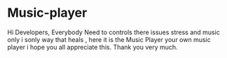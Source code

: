 # Music-player
Hi Developers, Everybody Need to controls there issues stress and music only i sonly way that heals , here it is the Music Player your own music player i hope you all appreciate this. Thank you very much. 
